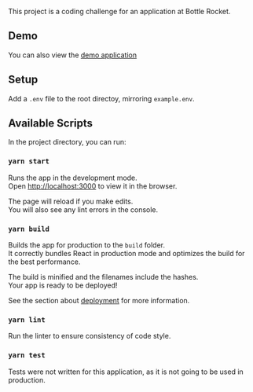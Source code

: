 This project is a coding challenge for an application at Bottle Rocket.

## Demo

You can also view the [demo application](https://bottle-rocket-challenge.netlify.app/)

## Setup

Add a `.env` file to the root directoy, mirroring `example.env`.

## Available Scripts

In the project directory, you can run:

### `yarn start`

Runs the app in the development mode.<br />
Open [http://localhost:3000](http://localhost:3000) to view it in the browser.

The page will reload if you make edits.<br />
You will also see any lint errors in the console.

### `yarn build`

Builds the app for production to the `build` folder.<br />
It correctly bundles React in production mode and optimizes the build for the best performance.

The build is minified and the filenames include the hashes.<br />
Your app is ready to be deployed!

See the section about [deployment](https://facebook.github.io/create-react-app/docs/deployment) for more information.

### `yarn lint`

Run the linter to ensure consistency of code style.

### `yarn test`

Tests were not written for this application, as it is not going to be used in production.
